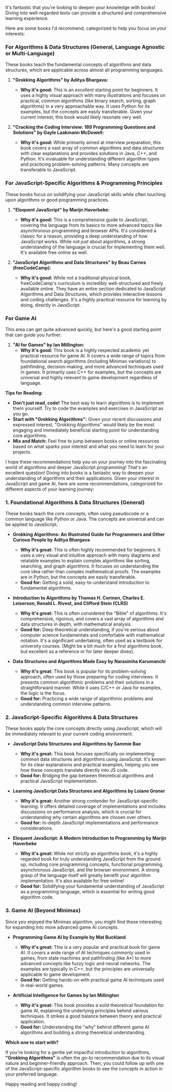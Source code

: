 It's fantastic that you're looking to deepen your knowledge with books! Diving into well-regarded texts can provide a structured and comprehensive learning experience.

Here are some books I'd recommend, categorized to help you focus on your interests:

### For Algorithms & Data Structures (General, Language Agnostic or Multi-Language)

These books teach the fundamental concepts of algorithms and data structures, which are applicable across almost all programming languages.

1.  **"Grokking Algorithms" by Aditya Bhargava:**
    * **Why it's good:** This is an *excellent* starting point for beginners. It uses a highly visual approach with many illustrations and focuses on practical, common algorithms (like binary search, sorting, graph algorithms) in a very approachable way. It uses Python for its examples, but the concepts are easily transferable. Given your current interest, this book would likely resonate very well.

2.  **"Cracking the Coding Interview: 189 Programming Questions and Solutions" by Gayle Laakmann McDowell:**
    * **Why it's good:** While primarily aimed at interview preparation, this book covers a vast array of common algorithms and data structures with clear explanations and provides solutions in Java, C++, and Python. It's invaluable for understanding different algorithm types and practicing problem-solving patterns. Many concepts are transferable to JavaScript.

### For JavaScript-Specific Algorithms & Programming Principles

These books focus on solidifying your JavaScript skills while often touching upon algorithms or good programming practices.

1.  **"Eloquent JavaScript" by Marijn Haverbeke:**
    * **Why it's good:** This is a comprehensive guide to JavaScript, covering the language from its basics to more advanced topics like asynchronous programming and browser APIs. It's considered a classic for a reason, providing a deep understanding of how JavaScript works. While not *just* about algorithms, a strong understanding of the language is crucial for implementing them well. It's available free online as well.

2.  **"JavaScript Algorithms and Data Structures" by Beau Carnes (freeCodeCamp):**
    * **Why it's good:** While not a traditional physical book, freeCodeCamp's curriculum is incredibly well-structured and freely available online. They have an entire section dedicated to JavaScript Algorithms and Data Structures, which provides interactive lessons and coding challenges. It's a highly practical resource for learning by doing, directly in JavaScript.

### For Game AI

This area can get quite advanced quickly, but here's a good starting point that can guide you further:

1.  **"AI for Games" by Ian Millington:**
    * **Why it's good:** This book is a highly respected academic yet practical resource for game AI. It covers a wide range of topics from foundational search algorithms (including Minimax variations) to pathfinding, decision-making, and more advanced techniques used in games. It primarily uses C++ for examples, but the concepts are universal and highly relevant to game development regardless of language.

**Tips for Reading:**

* **Don't just read, code!** The best way to learn algorithms is to implement them yourself. Try to code the examples and exercises in JavaScript as you go.
* **Start with "Grokking Algorithms":** Given your recent discussions and expressed interest, "Grokking Algorithms" would likely be the most engaging and immediately beneficial starting point for understanding core algorithms.
* **Mix and Match:** Feel free to jump between books or online resources based on what sparks your interest and what you need to learn for your projects.

I hope these recommendations help you on your journey into the fascinating world of algorithms and deeper JavaScript programming!
That's an excellent question! Diving into books is a fantastic way to deepen your understanding of algorithms and their applications. Given your interest in JavaScript and game AI, here are some recommendations, categorized for different aspects of your learning journey:

### 1. Foundational Algorithms & Data Structures (General)

These books teach the core concepts, often using pseudocode or a common language like Python or Java. The concepts are universal and can be applied to JavaScript.

* **Grokking Algorithms: An Illustrated Guide for Programmers and Other Curious People by Aditya Bhargava**
    * **Why it's great:** This is often highly recommended for beginners. It uses a very visual and intuitive approach with many diagrams and relatable examples to explain complex algorithms like sorting, searching, and graph algorithms. It focuses on understanding the core idea rather than complex mathematical proofs. The examples are in Python, but the concepts are easily transferable.
    * **Good for:** Getting a solid, easy-to-understand introduction to fundamental algorithms.

* **Introduction to Algorithms by Thomas H. Cormen, Charles E. Leiserson, Ronald L. Rivest, and Clifford Stein (CLRS)**
    * **Why it's great:** This is often considered the "Bible" of algorithms. It's comprehensive, rigorous, and covers a vast array of algorithms and data structures in depth, with mathematical analysis.
    * **Good for:** Deep theoretical understanding, if you're serious about computer science fundamentals and comfortable with mathematical notation. It's a significant undertaking, often used as a textbook for university courses. (Might be a bit much for a first algorithms book, but excellent as a reference or for later deeper dives).

* **Data Structures and Algorithms Made Easy by Narasimha Karumanchi**
    * **Why it's great:** This book is popular for its problem-solving approach, often used by those preparing for coding interviews. It presents common algorithmic problems and their solutions in a straightforward manner. While it uses C/C++ or Java for examples, the logic is the focus.
    * **Good for:** Practicing a wide range of algorithmic problems and understanding common interview patterns.

### 2. JavaScript-Specific Algorithms & Data Structures

These books apply the core concepts directly using JavaScript, which will be immediately relevant to your current coding environment.

* **JavaScript Data Structures and Algorithms by Sammie Bae**
    * **Why it's great:** This book focuses specifically on implementing common data structures and algorithms using JavaScript. It's known for its clear explanations and practical examples, helping you see how these concepts translate directly into JS code.
    * **Good for:** Bridging the gap between theoretical algorithms and practical JavaScript implementation.

* **Learning JavaScript Data Structures and Algorithms by Loiane Groner**
    * **Why it's great:** Another strong contender for JavaScript-specific learning. It offers detailed coverage of implementations and includes discussions on performance analysis, which is crucial for understanding why certain algorithms are chosen over others.
    * **Good for:** In-depth JavaScript implementations and performance considerations.

* **Eloquent JavaScript: A Modern Introduction to Programming by Marijn Haverbeke**
    * **Why it's great:** While not strictly an algorithms book, it's a highly regarded book for truly understanding JavaScript from the ground up, including core programming concepts, functional programming, asynchronous JavaScript, and the browser environment. A strong grasp of the language itself will greatly benefit your algorithm implementation. It's also available for free online!
    * **Good for:** Solidifying your fundamental understanding of JavaScript as a programming language, which is essential for writing good algorithm code.

### 3. Game AI (Beyond Minimax)

Since you enjoyed the Minimax algorithm, you might find these interesting for expanding into more advanced game AI concepts.

* **Programming Game AI by Example by Mat Buckland**
    * **Why it's great:** This is a very popular and practical book for game AI. It covers a wide range of AI techniques commonly used in games, from state machines and pathfinding (like A*) to more advanced concepts like fuzzy logic and neural networks. The examples are typically in C++, but the principles are universally applicable to game development.
    * **Good for:** Getting hands-on with practical game AI techniques used in real-world games.

* **Artificial Intelligence for Games by Ian Millington**
    * **Why it's great:** This book provides a solid theoretical foundation for game AI, explaining the underlying principles behind various techniques. It strikes a good balance between theory and practical application.
    * **Good for:** Understanding the "why" behind different game AI algorithms and building a strong theoretical understanding.

**Which one to start with?**

If you're looking for a gentle yet impactful introduction to algorithms, **"Grokking Algorithms"** is often the go-to recommendation due to its visual nature and beginner-friendly approach. Then, you could follow up with one of the JavaScript-specific algorithm books to see the concepts in action in your preferred language.

Happy reading and happy coding!
